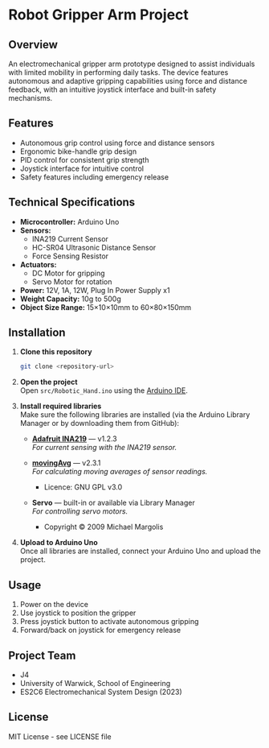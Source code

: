 # Robot Gripper Arm Project

## Overview
An electromechanical gripper arm prototype designed to assist individuals with limited mobility in performing daily tasks. The device features autonomous and adaptive gripping capabilities using force and distance feedback, with an intuitive joystick interface and built-in safety mechanisms.

## Features
- Autonomous grip control using force and distance sensors
- Ergonomic bike-handle grip design
- PID control for consistent grip strength
- Joystick interface for intuitive control
- Safety features including emergency release

## Technical Specifications
- **Microcontroller:** Arduino Uno
- **Sensors:** 
  - INA219 Current Sensor
  - HC-SR04 Ultrasonic Distance Sensor
  - Force Sensing Resistor
- **Actuators:** 
  - DC Motor for gripping
  - Servo Motor for rotation
- **Power:** 12V, 1A, 12W, Plug In Power Supply x1
- **Weight Capacity:** 10g to 500g
- **Object Size Range:** 15×10×10mm to 60×80×150mm

## Installation
1. **Clone this repository**
    ```bash
    git clone <repository-url>
    ```

2. **Open the project**  
    Open `src/Robotic_Hand.ino` using the [Arduino IDE](https://www.arduino.cc/en/software).

3. **Install required libraries**  
    Make sure the following libraries are installed (via the Arduino Library Manager or by downloading them from GitHub):

    - **[Adafruit INA219](https://github.com/adafruit/Adafruit_INA219)** — v1.2.3  
      *For current sensing with the INA219 sensor.*

    - **[movingAvg](https://github.com/JChristensen/movingAvg)** — v2.3.1  
      *For calculating moving averages of sensor readings.*  
      - Licence: GNU GPL v3.0

    - **Servo** — built-in or available via Library Manager  
      *For controlling servo motors.*  
      - Copyright © 2009 Michael Margolis

4. **Upload to Arduino Uno**  
    Once all libraries are installed, connect your Arduino Uno and upload the project.

## Usage
1. Power on the device
2. Use joystick to position the gripper
3. Press joystick button to activate autonomous gripping
4. Forward/back on joystick for emergency release

## Project Team
- J4
- University of Warwick, School of Engineering
- ES2C6 Electromechanical System Design (2023)

## License
MIT License - see LICENSE file
